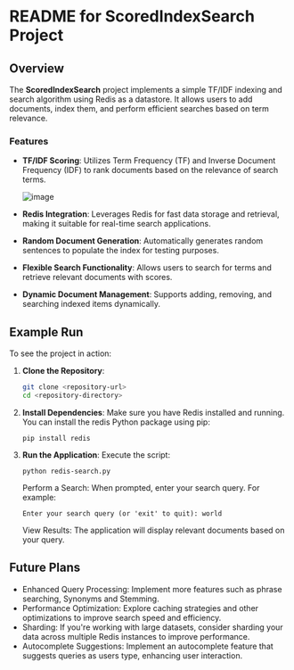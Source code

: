 # README for ScoredIndexSearch Project

## Overview

The **ScoredIndexSearch** project implements a simple TF/IDF indexing and search algorithm using Redis as a datastore. It allows users to add documents, index them, and perform efficient searches based on term relevance.

### Features

- **TF/IDF Scoring**: Utilizes Term Frequency (TF) and Inverse Document Frequency (IDF) to rank documents based on the relevance of search terms.

   ![image](https://github.com/user-attachments/assets/cd667aa6-cd49-41ef-a429-8cd065488a1f)

- **Redis Integration**: Leverages Redis for fast data storage and retrieval, making it suitable for real-time search applications.
- **Random Document Generation**: Automatically generates random sentences to populate the index for testing purposes.
- **Flexible Search Functionality**: Allows users to search for terms and retrieve relevant documents with scores.
- **Dynamic Document Management**: Supports adding, removing, and searching indexed items dynamically.


## Example Run

To see the project in action:

1. **Clone the Repository**:
   ```bash
   git clone <repository-url>
   cd <repository-directory>

2. **Install Dependencies**:
    Make sure you have Redis installed and running. You can install the redis Python package using pip:

    ```
    pip install redis
    ```

3. **Run the Application**:
    Execute the script:
    ```
    python redis-search.py
    ```

    Perform a Search:
    When prompted, enter your search query. For example:

    ```
    Enter your search query (or 'exit' to quit): world
    ```

    View Results:
    The application will display relevant documents based on your query.


## Future Plans
   - Enhanced Query Processing: Implement more features such as phrase searching, Synonyms and Stemming.
   - Performance Optimization: Explore caching strategies and other optimizations to improve search speed and efficiency.
   - Sharding: If you're working with large datasets, consider sharding your data across multiple Redis instances to improve performance.
   - Autocomplete Suggestions: Implement an autocomplete feature that suggests queries as users type, enhancing user interaction.







